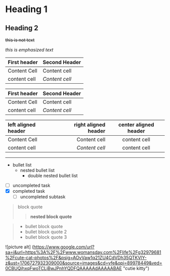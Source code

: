 # Heading 1
## Heading 2
~~this is not text~~

*this is emphasized text*


First header | Second Header
------------ | -------------
Content Cell | Content cell
content cell | *Content cell*

First header | Second Header
------------ | -------------
Content Cell | Content cell
content cell | *Content cell* | content cell

left aligned header | right aligned header | center aligned header
| :--- | ---: | :---:
Content Cell | Content cell | content cell
content cell | *Content cell* | content cell

- - - -

* bullet list
	* nested bullet list
		* double nested bullet list

- [ ] uncompleted task
- [x] completed task
	- [ ] uncompleted subtask

> block quote
>> __nested block quote__

> * bullet block quote
> * bullet block quote 2
> * bullet block quote 3

![picture alt] (https://www.google.com/url?sa=i&url=https%3A%2F%2Fwww.womansday.com%2Flife%2Fg32979681%2Fcute-cat-photos%2F&psig=AOvVaw1q21ZU4CdVDh35QTKVlY-z&ust=1706727932309000&source=images&cd=vfe&opi=89978449&ved=0CBUQjhxqFwoTCLjBwJPnhYQDFQAAAAAdAAAAABAE "cutie kitty")
